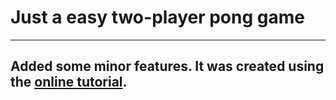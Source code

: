 # Just a easy two-player pong game
---
Added some minor features.
It was created using the [online tutorial](https://youtu.be/XGf2GcyHPhc?t=103).
---
